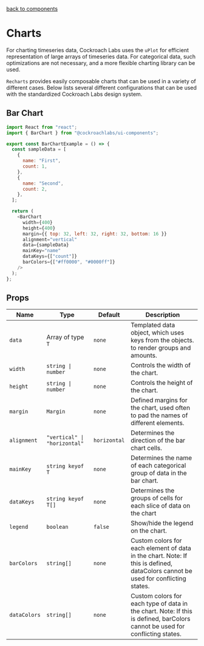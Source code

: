 [back to components](../README.md)

# Charts

For charting timeseries data, Cockroach Labs uses the `uPlot` for efficient representation of large arrays of timeseries data. For categorical data, such optimizations are not necessary, and a more flexible charting library can be used.

`Recharts` provides easily composable charts that can be used in a variety of different cases. Below lists several different configurations that can be used with the standardized Cockroach Labs design system.

## Bar Chart

```javascript
import React from "react";
import { BarChart } from "@cockroachlabs/ui-components";

export const BarChartExample = () => {
  const sampleData = [
    {
      name: "First",
      count: 1,
    },
    {
      name: "Second",
      count: 2,
    },
  ];

  return (
    <BarChart
      width={400}
      height={400}
      margin={{ top: 32, left: 32, right: 32, bottom: 16 }}
      alignment="vertical"
      data={sampleData}
      mainKey="name"
      dataKeys={["count"]}
      barColors={["#ff0000", "#0000ff"]}
    />
  );
};
```

## Props

| Name         | Type                         | Default      | Description                                                                                                                      |
| ------------ | ---------------------------- | ------------ | -------------------------------------------------------------------------------------------------------------------------------- |
| `data`       | Array of type `T`            | `none`       | Templated data object, which uses keys from the objects. to render groups and amounts.                                           |
| `width`      | `string \| number`           | `none`       | Controls the width of the chart.                                                                                                 |
| `height`     | `string \| number`           | `none`       | Controls the height of the chart.                                                                                                |
| `margin`     | `Margin`                     | `none`       | Defined margins for the chart, used often to pad the names of different elements.                                                |
| `alignment`  | `"vertical" \| "horizontal"` | `horizontal` | Determines the direction of the bar chart cells.                                                                                 |
| `mainKey`    | `string keyof T`             | `none`       | Determines the name of each categorical group of data in the bar chart.                                                          |
| `dataKeys`   | `string keyof T[]`           | `none`       | Determines the groups of cells for each slice of data on the chart                                                               |
| `legend`     | `boolean`                    | `false`      | Show/hide the legend on the chart.                                                                                               |
| `barColors`  | `string[]`                   | `none`       | Custom colors for each element of data in the chart. Note: If this is defined, dataColors cannot be used for conflicting states. |
| `dataColors` | `string[]`                   | `none`       | Custom colors for each type of data in the chart. Note: If this is defined, barColors cannot be used for conflicting states.     |
